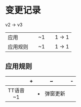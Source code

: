 # 变更记录

v2 -> v3

||||||
|-|:-:|:-:|:-:|:-:|
|应用||~1||1 -> 1|
|应用规则||~1||1 -> 1|

## 应用规则

||+|~|-|
|:-:|-|-|-|
|TT语音<br>~1||<li>弹窗更新||
